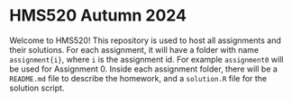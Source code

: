# HMS520 Autumn 2024
Welcome to HMS520! This repository is used to host all assignments and their
solutions. For each assignment, it will have a folder with name `assignment{i}`,
where `i` is the assignment id. For example `assignment0` will be used for
Assignment 0. Inside each assignment folder, there will be a `README.md`
file to describe the homework, and a `solution.R` file for the solution script.